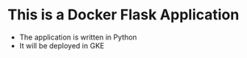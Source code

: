 # This is a Docker Flask Application

- The application is written in Python
- It will be deployed in GKE